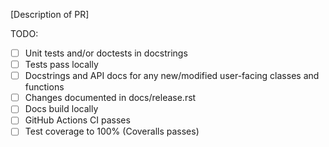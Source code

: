 [Description of PR]

TODO:

- [ ] Unit tests and/or doctests in docstrings
- [ ] Tests pass locally
- [ ] Docstrings and API docs for any new/modified user-facing classes and functions
- [ ] Changes documented in docs/release.rst
- [ ] Docs build locally
- [ ] GitHub Actions CI passes
- [ ] Test coverage to 100% (Coveralls passes)
